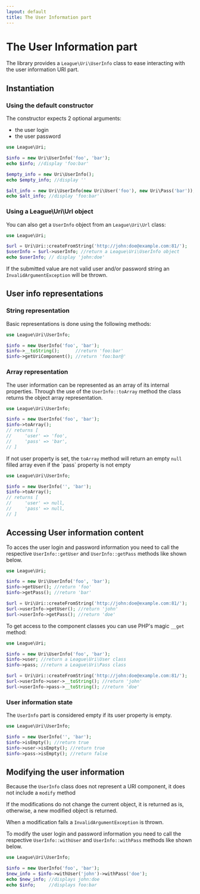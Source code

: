 ```yaml
---
layout: default
title: The User Information part
---
```


# The User Information part

The library provides a `League\Uri\UserInfo` class to ease interacting with the user information URI part.

## Instantiation

### Using the default constructor

The constructor expects 2 optional arguments:

- the user login
- the user password

~~~php
use League\Uri;

$info = new Uri\UserInfo('foo', 'bar');
echo $info; //display 'foo:bar'

$empty_info = new Uri\UserInfo();
echo $empty_info; //display ''

$alt_info = new Uri\UserInfo(new Uri\User('foo'), new Uri\Pass('bar'));
echo $alt_info; //display 'foo:bar'
~~~

### Using a League\Uri\Url object

You can also get a `UserInfo` object from an `League\Uri\Url` class:

~~~php
use League\Uri;

$url = Uri\Uri::createFromString('http://john:doe@example.com:81/');
$userInfo = $url->userInfo; //return a League\Uri\UserInfo object
echo $userInfo; // display 'john:doe'
~~~

<p class="message-warning">If the submitted value are not valid user and/or password string an <code>InvalidArgumentException</code> will be thrown.</p>

## User info representations

### String representation

Basic representations is done using the following methods:

~~~php
use League\Uri\UserInfo;

$info = new UserInfo('foo', 'bar');
$info->__toString();      //return 'foo:bar'
$info->getUriComponent(); //return 'foo:bar@'
~~~

### Array representation

The user information can be represented as an array of its internal properties. Through the use of the `UserInfo::toArray` method the class returns the object array representation.

~~~php
use League\Uri\UserInfo;

$info = new UserInfo('foo', 'bar');
$info->toArray();
// returns [
//     'user' => 'foo',
//     'pass' => 'bar',
// ]
~~~

<p class="message-notice">If not user property is set, the <code>toArray</code> method will return an empty <code>null</code> filled array even if the `pass` property is not empty</p>

~~~php
use League\Uri\UserInfo;

$info = new UserInfo('', 'bar');
$info->toArray();
// returns [
//     'user' => null,
//     'pass' => null,
// ]
~~~

## Accessing User information content

To acces the user login and password information you need to call the respective `UserInfo::getUser` and `UserInfo::getPass` methods like shown below.

~~~php
use League\Uri;

$info = new Uri\UserInfo('foo', 'bar');
$info->getUser(); //return 'foo'
$info->getPass(); //return 'bar'

$url = Uri\Uri::createFromString('http://john:doe@example.com:81/');
$url->userInfo->getUser(); //return 'john'
$url->userInfo->getPass(); //return 'doe'
~~~

To get access to the component classes you can use PHP's magic `__get` method:

~~~php
use League\Uri;

$info = new Uri\UserInfo('foo', 'bar');
$info->user; //return a League\Uri\User class
$info->pass; //return a League\Uri\Pass class

$url = Uri\Uri::createFromString('http://john:doe@example.com:81/');
$url->userInfo->user->__toString(); //return 'john'
$url->userInfo->pass->__toString(); //return 'doe'
~~~

### User information state

The `UserInfo` part is considered empty if its user property is empty.

~~~php
use League\Uri\UserInfo;

$info = new UserInfo('', 'bar');
$info->isEmpty(); //return true
$info->user->isEmpty(); //return true
$info->pass->isEmpty(); //return false
~~~

## Modifying the user information

<p class="message-notice">Because the <code>UserInfo</code> class does not represent a URI component, it does not include a <code>modify</code> method</p>

<p class="message-notice">If the modifications do not change the current object, it is returned as is, otherwise, a new modified object is returned.</p>

<p class="message-warning">When a modification fails a <code>InvalidArgumentException</code> is thrown.</p>

To modify the user login and password information you need to call the respective `UserInfo::withUser` and `UserInfo::withPass` methods like shown below.

~~~php
use League\Uri\UserInfo;

$info = new UserInfo('foo', 'bar');
$new_info = $info->withUser('john')->withPass('doe');
echo $new_info; //displays john:doe
echo $info;     //displays foo:bar
~~~

